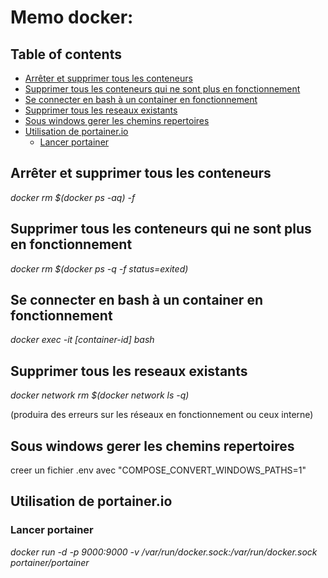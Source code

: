 # Memo docker:

## Table of contents
- [Arrêter et supprimer tous les conteneurs](#arrêter-et-supprimer-tous-les-conteneurs)
- [Supprimer tous les conteneurs qui ne sont plus en fonctionnement](#supprimer-tous-les-conteneurs-qui-ne-sont-plus-en-fonctionnement)
- [Se connecter en bash à un container en fonctionnement](#se-connecter-en-bash-à-un-container-en-fonctionnement)
- [Supprimer tous les reseaux existants](#supprimer-tous-les-reseaux-existants)
- [Sous windows gerer les chemins repertoires](#sous-windows-gerer-les-chemins-repertoires)
- [Utilisation de portainer.io](#utilisation-de-portainerio)
  - [Lancer portainer](#lancer-portainer)

## Arrêter et supprimer tous les conteneurs
*docker rm $(docker ps -aq) -f*

## Supprimer tous les conteneurs qui ne sont plus en fonctionnement
*docker rm $(docker ps -q -f status=exited)*

## Se connecter en bash à un container en fonctionnement
*docker exec -it [container-id] bash*

## Supprimer tous les reseaux existants
*docker network rm $(docker network ls -q)* 

(produira des erreurs sur les réseaux en fonctionnement ou ceux interne)

## Sous windows gerer les chemins repertoires
creer un fichier .env avec "COMPOSE_CONVERT_WINDOWS_PATHS=1"

## Utilisation de portainer.io
### Lancer portainer 
*docker run -d -p 9000:9000 -v /var/run/docker.sock:/var/run/docker.sock portainer/portainer*
